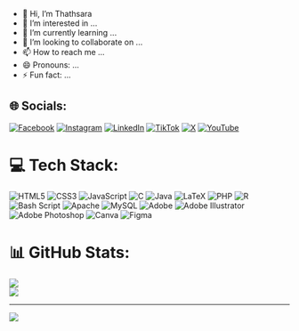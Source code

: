 - 👋 Hi, I’m Thathsara
- 👀 I’m interested in ...
- 🌱 I’m currently learning ...
- 💞️ I’m looking to collaborate on ...
- 📫 How to reach me ...
- 😄 Pronouns: ...
- ⚡ Fun fact: ...

## 🌐 Socials:
[![Facebook](https://img.shields.io/badge/Facebook-%231877F2.svg?logo=Facebook&logoColor=white)](https://facebook.com/Prime.S.K.2001) [![Instagram](https://img.shields.io/badge/Instagram-%23E4405F.svg?logo=Instagram&logoColor=white)](https://instagram.com/_____.s.k.__) [![LinkedIn](https://img.shields.io/badge/LinkedIn-%230077B5.svg?logo=linkedin&logoColor=white)](https://linkedin.com/in/thathsara-shakila) [![TikTok](https://img.shields.io/badge/TikTok-%23000000.svg?logo=TikTok&logoColor=white)](https://tiktok.com/@@_____.s.k.__) [![X](https://img.shields.io/badge/X-black.svg?logo=X&logoColor=white)](https://x.com/ThathsaraSK) [![YouTube](https://img.shields.io/badge/YouTube-%23FF0000.svg?logo=YouTube&logoColor=white)](https://youtube.com/@@prime.s.k) 

# 💻 Tech Stack:
![HTML5](https://img.shields.io/badge/html5-%23E34F26.svg?style=for-the-badge&logo=html5&logoColor=white) ![CSS3](https://img.shields.io/badge/css3-%231572B6.svg?style=for-the-badge&logo=css3&logoColor=white) ![JavaScript](https://img.shields.io/badge/javascript-%23323330.svg?style=for-the-badge&logo=javascript&logoColor=%23F7DF1E) ![C](https://img.shields.io/badge/c-%2300599C.svg?style=for-the-badge&logo=c&logoColor=white) ![Java](https://img.shields.io/badge/java-%23ED8B00.svg?style=for-the-badge&logo=openjdk&logoColor=white) ![LaTeX](https://img.shields.io/badge/latex-%23008080.svg?style=for-the-badge&logo=latex&logoColor=white) ![PHP](https://img.shields.io/badge/php-%23777BB4.svg?style=for-the-badge&logo=php&logoColor=white) ![R](https://img.shields.io/badge/r-%23276DC3.svg?style=for-the-badge&logo=r&logoColor=white) ![Bash Script](https://img.shields.io/badge/bash_script-%23121011.svg?style=for-the-badge&logo=gnu-bash&logoColor=white) ![Apache](https://img.shields.io/badge/apache-%23D42029.svg?style=for-the-badge&logo=apache&logoColor=white) ![MySQL](https://img.shields.io/badge/mysql-4479A1.svg?style=for-the-badge&logo=mysql&logoColor=white) ![Adobe](https://img.shields.io/badge/adobe-%23FF0000.svg?style=for-the-badge&logo=adobe&logoColor=white) ![Adobe Illustrator](https://img.shields.io/badge/adobe%20illustrator-%23FF9A00.svg?style=for-the-badge&logo=adobe%20illustrator&logoColor=white) ![Adobe Photoshop](https://img.shields.io/badge/adobe%20photoshop-%2331A8FF.svg?style=for-the-badge&logo=adobe%20photoshop&logoColor=white) ![Canva](https://img.shields.io/badge/Canva-%2300C4CC.svg?style=for-the-badge&logo=Canva&logoColor=white) ![Figma](https://img.shields.io/badge/figma-%23F24E1E.svg?style=for-the-badge&logo=figma&logoColor=white)
# 📊 GitHub Stats:
![](https://github-readme-streak-stats.herokuapp.com/?user=Prime-SK&theme=dark&hide_border=true)<br/>
![](https://github-readme-stats.vercel.app/api/top-langs/?username=Prime-SK&theme=dark&hide_border=true&include_all_commits=true&count_private=true&layout=compact)

---
[![](https://visitcount.itsvg.in/api?id=Prime-SK&icon=0&color=0)](https://visitcount.itsvg.in)

<!-- Proudly created with GPRM ( https://gprm.itsvg.in ) -->
